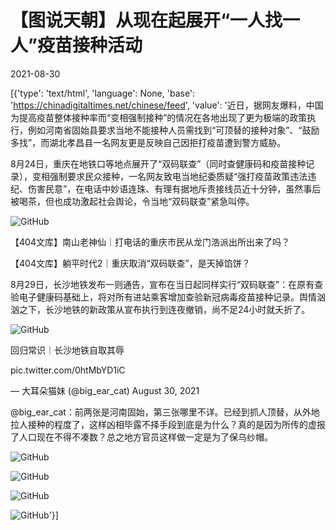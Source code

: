 # 【图说天朝】从现在起展开“一人找一人”疫苗接种活动

2021-08-30

[{'type': 'text/html', 'language': None, 'base': 'https://chinadigitaltimes.net/chinese/feed', 'value': '近日，据网友爆料，中国为提高疫苗整体接种率而“变相强制接种”的情况在各地出现了更为极端的政策执行，例如河南省固始县要求当地不能接种人员需找到“可顶替的接种对象”、“鼓励多找”，而湖北孝昌县一名网友更是反映自己因拒打疫苗遭到警方威胁。

8月24日，重庆在地铁口等地点展开了“双码联查”（同时查健康码和疫苗接种记录），变相强制要求民众接种，一名网友致电当地纪委质疑“强打疫苗政策违法违纪、伤害民意”，在电话中妙语连珠、有理有据地斥责接线员近十分钟，虽然事后被喝茶，但也成功激起社会舆论，令当地“双码联查”紧急叫停。

![GitHub](https://chinadigitaltimes.net/chinese/files/2021/08/post-669979-6126161770a4c.)



【404文库】南山老神仙｜打电话的重庆市民从龙门浩派出所出来了吗？

【404文库】躺平时代2｜重庆取消“双码联查”，是天掉馅饼？



8月29日，长沙地铁发布一则通告，宣布在当日起同样实行“双码联查”：在原有查验电子健康码基础上，将对所有进站乘客增加查验新冠病毒疫苗接种记录。舆情汹汹之下，长沙地铁的新政策从宣布执行到连夜撤销，尚不足24小时就夭折了。 

![GitHub](https://chinadigitaltimes.net/chinese/files/2021/08/post-670128-612c86ae84cd8.)



回归常识｜长沙地铁自取其辱





pic.twitter.com/0htMbYD1iC

&mdash; 大耳朵猫妹 (@big_ear_cat) August 30, 2021





@big_ear_cat：前两张是河南固始，第三张哪里不详。已经到抓人顶替，从外地拉人接种的程度了，这样凶相毕露不择手段到底是为什么？真的是因为所传的虚报了人口现在不得不凑数？总之地方官员这样做一定是为了保乌纱帽。



![GitHub](https://chinadigitaltimes.net/chinese/files/2021/08/image-1630319561293.png)

![GitHub](https://chinadigitaltimes.net/chinese/files/2021/08/image-1630319569988.png)

![GitHub](https://chinadigitaltimes.net/chinese/files/2021/08/image-1630319577756.png)

![GitHub](https://chinadigitaltimes.net/chinese/files/2021/08/image-1630320429274.png)'}]